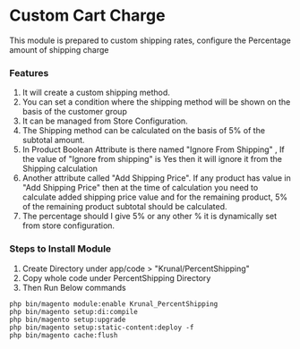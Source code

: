 # Custom Cart Charge

This module is prepared to custom shipping rates,  configure the Percentage amount of shipping charge

### Features

1) It will create a custom shipping method.
2) You can set a condition where the shipping method will be shown on the  basis of the customer group
3) It can be managed from Store Configuration.
4) The Shipping method can be calculated on the basis of 5% of the subtotal amount.
5) In Product Boolean Attribute is there named "Ignore From Shipping" , If the value of "Ignore from shipping" is Yes then it will ignore it from the Shipping calculation
7) Another attribute called "Add Shipping Price". If any product has value in "Add Shipping Price" then at the time
of calculation you need to calculate added shipping price value and for the remaining
product, 5% of the remaining product subtotal should be calculated.
9) The percentage should I give 5% or any other % it is dynamically set from store configuration.

### Steps to Install Module

1. Create Directory under app/code > "Krunal/PercentShipping"
2. Copy whole code under PercentShipping Directory
3. Then Run Below commands

```
php bin/magento module:enable Krunal_PercentShipping
php bin/magento setup:di:compile
php bin/magento setup:upgrade
php bin/magento setup:static-content:deploy -f
php bin/magento cache:flush
```



